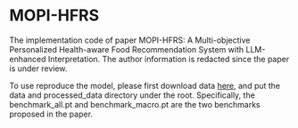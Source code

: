 # MOPI-HFRS
The implementation code of paper MOPI-HFRS: A Multi-objective Personalized Health-aware Food Recommendation System with LLM-enhanced Interpretation. The author information is redacted since the paper is under review. 

To use reproduce the model, please first download data [here](https://drive.google.com/drive/folders/1u_YC3Z5p6geUSyEKMvjSqtnj8aKPv45r?usp=sharing), and put the data and processed_data directory under the root. Specifically, the benchmark_all.pt and benchmark_macro.pt are the two benchmarks proposed in the paper.  
